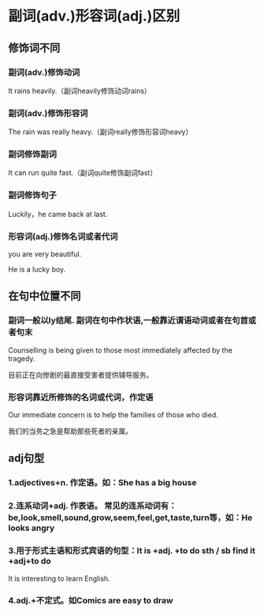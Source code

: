 # 副词(adv.)形容词(adj.)区别

## 修饰词不同

### 副词(adv.)修饰动词

It rains heavily.（副词heavily修饰动词rains）

### 副词(adv.)修饰形容词

The rain was really heavy.（副词really修饰形容词heavy）

### 副词修饰副词

It can run quite fast.（副词quite修饰副词fast）

### 副词修饰句子

Luckily，he came back at last.

### 形容词(adj.)修饰名词或者代词

you are very beautiful.

He is a lucky boy.

## 在句中位置不同

### 副词一般以ly结尾. 副词在句中作状语,一般靠近谓语动词或者在句首或者句末

Counselling is being given to those most immediately affected by the tragedy.

目前正在向惨剧的最直接受害者提供辅导服务。

### 形容词靠近所修饰的名词或代词，作定语

Our immediate concern is to help the families of those who died.

我们的当务之急是帮助那些死者的亲属。

## adj句型

### 1.adjectives+n. 作定语。如：She has a big house

### 2.连系动词+adj. 作表语。 常见的连系动词有：be,look,smell,sound,grow,seem,feel,get,taste,turn等，如：He looks angry

### 3.用于形式主语和形式宾语的句型：It is +adj. +to do sth / sb find it +adj+to do

It is interesting to learn English.

### 4.adj.+不定式。如Comics are easy to draw
